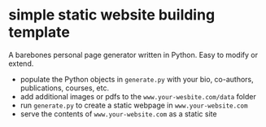 # simple static website building template
A barebones personal page generator written in Python. Easy to modify or extend.

* populate the Python objects in `generate.py` with your bio, co-authors, publications, courses, etc.
* add additional images or pdfs to the `www.your-wesbite.com/data` folder
* run `generate.py` to create a static webpage in `www.your-website.com`
* serve the contents of `www.your-website.com` as a static site
